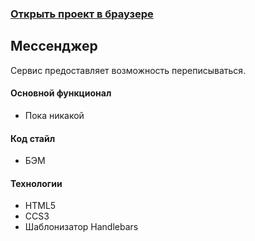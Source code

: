### [Открыть проект в браузере](https://sjwopi.github.io/mesto/)

## Мессенджер
Сервис предоставляет возможность переписываться.

#### Основной функционал
+ Пока никакой

#### Код стайл
+ БЭМ

#### Технологии
+ HTML5
+ CCS3
+ Шаблонизатор Handlebars